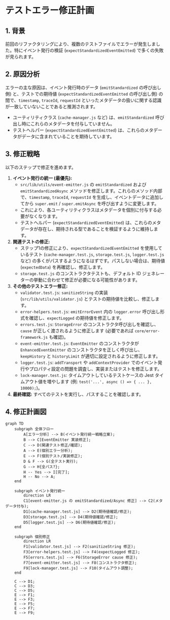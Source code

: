 # テストエラー修正計画

## 1. 背景

前回のリファクタリングにより、複数のテストファイルでエラーが発生しました。特にイベント発行の検証 (`expectStandardizedEventEmitted`) で多くの失敗が見られます。

## 2. 原因分析

エラーの主な原因は、イベント発行時のデータ (`emitStandardized` の呼び出し側) と、テストでの期待値 (`expectStandardizedEventEmitted` の呼び出し側) の間で、`timestamp`, `traceId`, `requestId` といったメタデータの扱いに関する認識が一致していないことであると推測されます。

*   ユーティリティクラス (`cache-manager.js` など) は、`emitStandardized` 呼び出し時にこれらのメタデータを付与していません。
*   テストヘルパー (`expectStandardizedEventEmitted`) は、これらのメタデータがデータに含まれていることを期待しています。

## 3. 修正戦略

以下のステップで修正を進めます。

1.  **イベント発行の統一 (最優先):**
    *   `src/lib/utils/event-emitter.js` の `emitStandardized` および `emitStandardizedAsync` メソッドを修正します。これらのメソッド内部で、`timestamp`, `traceId`, `requestId` を生成し、イベントデータに追加してから `super.emit` / `super.emitAsync` を呼び出すように変更します。
    *   これにより、各ユーティリティクラスはメタデータを個別に付与する必要がなくなります。
    *   テストヘルパー (`expectStandardizedEventEmitted`) は、これらのメタデータが存在し、期待される型であることを検証するように維持します。
2.  **関連テストの修正:**
    *   ステップ1の修正により、`expectStandardizedEventEmitted` を使用しているテスト (`cache-manager.test.js`, `storage.test.js`, `logger.test.js` など) の多くがパスするようになるはずです。パスしない場合は、期待値 (`expectedData`) を再確認し、修正します。
    *   `storage.test.js` のコンストラクタテストも、デフォルト ID ジェネレーターの挙動に合わせて修正が必要になる可能性があります。
3.  **その他のテストエラー修正:**
    *   `validator.test.js`: `sanitizeString` の実装 (`src/lib/utils/validator.js`) とテストの期待値を比較し、修正します。
    *   `error-helpers.test.js`: `emitErrorEvent` 内の `logger.error` 呼び出し形式を確認し、`expectLogged` の期待値を修正します。
    *   `errors.test.js`: `StorageError` のコンストラクタ呼び出しを確認し、`cause` が正しく渡されるように修正します (必要であれば `core/error-framework.js` も確認)。
    *   `event-emitter.test.js`: `EventEmitter` のコンストラクタが `EnhancedEventEmitter` のコンストラクタを正しく呼び出し、`keepHistory` と `historyLimit` が適切に設定されるように修正します。
    *   `logger.test.js`: `addTransport` や `addContextProvider` でのイベント発行やプロパティ設定の問題を調査し、実装またはテストを修正します。
    *   `lock-manager.test.js`: タイムアウトしているテストケースの Jest タイムアウト値を増やします (例: `test('...', async () => { ... }, 10000);`)。
4.  **最終確認:** すべてのテストを実行し、パスすることを確認します。

## 4. 修正計画図

```mermaid
graph TD
    subgraph 全体フロー
        A[エラー分析] --> B(イベント発行統一戦略立案);
        B --> C[EventEmitter 実装修正];
        C --> D(関連テスト修正/確認);
        A --> E(個別エラー分析);
        E --> F(個別テスト/実装修正);
        D & F --> G(全テスト実行);
        G --> H{全パス?};
        H -- Yes --> I[完了];
        H -- No --> A;
    end

    subgraph イベント発行統一
        direction LR
        C1[event-emitter.js の emitStandardized/Async 修正] --> C2(メタデータ付与);
        D1[cache-manager.test.js] --> D2(期待値確認/修正);
        D3[storage.test.js] --> D4(期待値確認/修正);
        D5[logger.test.js] --> D6(期待値確認/修正);
    end

    subgraph 個別修正
        direction LR
        F1[validator.test.js] --> F2(sanitizeString 修正);
        F3[error-helpers.test.js] --> F4(expectLogged 修正);
        F5[errors.test.js] --> F6(StorageError cause 修正);
        F7[event-emitter.test.js] --> F8(コンストラクタ修正);
        F9[lock-manager.test.js] --> F10(タイムアウト調整);
    end

    C --> D1;
    C --> D3;
    C --> D5;
    E --> F1;
    E --> F3;
    E --> F5;
    E --> F7;
    E --> F9;